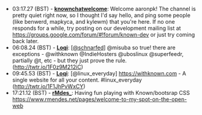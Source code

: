 * <a id="03:17.27">03:17.27 (BST)</a> - __[knownchatwelcome](https://github.com/knownchatwelcome)__: Welcome aaronpk!  The channel is pretty quiet right now, so I thought I'd say hello, and ping some people (like benwerd, mapkyca, and kylewm) that you're here.  If no one responds for a while, try posting on our development mailing list at https://groups.google.com/forum/#!forum/known-dev or just try coming back later.
* <a id="06:08.24">06:08.24 (BST)</a> - __[Loqi](https://github.com/Loqi)__: [<a href="https://twitter.com/schnarfed">@schnarfed</a>] @misuba so true! there are exceptions - @withknown @IndieHosters @uboslinux @superfeedr, partially @t, etc - but they just prove the rule. (http://twtr.io/1F0z9M212iC)
* <a id="09:45.53">09:45.53 (BST)</a> - __[Loqi](https://github.com/Loqi)__: [@linux_everyday] https://withknown.com - A single website for all your content.  #linux_everyday (http://twtr.io/1F1JhPvWxCY)
* <a id="17:21.12">17:21.12 (BST)</a> - __[rMdes_](https://github.com/rMdes_)__: Having fun playing with Known/bootsrap CSS https://www.rmendes.net/pages/welcome-to-my-spot-on-the-open-web
